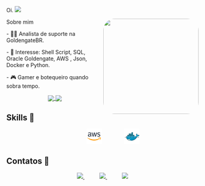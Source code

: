Oi. <img src="https://raw.githubusercontent.com/iampavangandhi/iampavangandhi/master/gifs/Hi.gif" width="30px"></h2>

Sobre mim
<img align="right" width="250" height="250" style="border-radius:30px;" src="naruto.gif?raw=true" />
<p> - 👨‍💻 Analista de suporte na GoldengateBR. </p>
<p> - 🎯 Interesse: Shell Script, SQL, Oracle Goldengate, AWS , Json, Docker e Python. </p>
<p> - 🎮 Gamer e botequeiro quando sobra tempo. </p>
  
</div>

<p align="center">
  <a href="https://github.com/anuraghazra/github-readme-stats">
    <img
      align="center"
      src="https://github-readme-stats.vercel.app/api/top-langs/?username=klebergomesdossantos&layout=compact&langs_count=7&theme=dark"
    />
  </a>
  <a href="https://github.com/anuraghazra/github-readme-stats">
    <img
      align="center"
      height="165"
      src="https://github-readme-stats.vercel.app/api?username=klebergomesdossantos&show_icons=true&theme=dark&include_all_commits=true&count_private=true"
    />
  </a>
</p>

## Skills 🥷
<div align="center">
     &nbsp;&nbsp;&nbsp;&nbsp;&nbsp;&nbsp;&nbsp;&nbsp;&nbsp;&nbsp;&nbsp;&nbsp;&nbsp;
    <img height="40" src="https://raw.githubusercontent.com/github/explore/fbceb94436312b6dacde68d122a5b9c7d11f9524/topics/aws/aws.png">
    &nbsp;&nbsp;&nbsp;&nbsp;&nbsp;&nbsp;&nbsp;&nbsp;&nbsp;&nbsp;&nbsp;&nbsp;&nbsp;
    <img height="40" src="https://raw.githubusercontent.com/devicons/devicon/master/icons/docker/docker-original.svg">

    
   
</div>

## Contatos :iphone:

<p align="center">
    <a href="https://github.com/KleberGomesDosSantos">
        <img  src="https://img.shields.io/badge/github-%23100000.svg?&style=for-the-badge&logo=github&logoColor=white&link=mailto:https://github.com/teteusAraujo">
    </a>
    &nbsp;&nbsp;&nbsp;&nbsp;&nbsp;&nbsp;&nbsp;&nbsp;&nbsp;
    <a href="mailto:kleberdmx@gmail.com">
        <img src="https://img.shields.io/badge/gmail-D14836?&style=for-the-badge&logo=gmail&logoColor=white&link=mailto:kleberdmx@gmail.com">
    </a>
    &nbsp;&nbsp;&nbsp;&nbsp;&nbsp;&nbsp;&nbsp;&nbsp;&nbsp;
    <a href="https://www.linkedin.com/in/klebergs/">
        <img src="https://img.shields.io/badge/linkedin-%230077B5.svg?&style=for-the-badge&logo=linkedin&logoColor=white&link=mailto:https://www.linkedin.com/in/klebergs/">
    </a>
</p>
